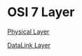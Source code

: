 # OSI 7 Layer

[Physical Layer](OSI%207%20Layer%2088bd1ce764554d88ba39de9a96d1eda3/Physical%20Layer%20583e95ab0f4f4fffa9038d91aa10e410.md)

[DataLink Layer](OSI%207%20Layer%2088bd1ce764554d88ba39de9a96d1eda3/DataLink%20Layer%20c4ece97a21844dc8832511de04a110e1.md)